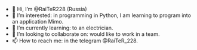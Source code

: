 - 👋 Hi, I’m @RaiTeR228 (Russia) 
- 👀 I’m interested: in programming in Python, I am learning to program into an application Mimo. 
- 🌱 I’m currently learning:  to an electrician. 
- 💞️ I’m looking to collaborate on: would like to work in a team. 
- 📫 How to reach me: in the telegram @RaiTeR_228. 

<!---
RaiTeR228/RaiTeR228 is a ✨ special ✨ repository because its `README.md` (this file) appears on your GitHub profile.
You can click the Preview link to take a look at your changes.
--->

